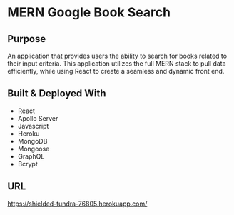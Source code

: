 # MERN Google Book Search

## Purpose
An application that provides users the ability to search for books related to their input criteria. This application utilizes the full MERN stack to pull data efficiently, while using React to create a seamless and dynamic front end. 

## Built & Deployed With
* React
* Apollo Server
* Javascript
* Heroku
* MongoDB
* Mongoose
* GraphQL
* Bcrypt

## URL
https://shielded-tundra-76805.herokuapp.com/

